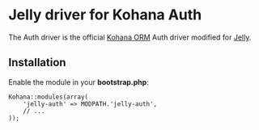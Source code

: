 # Jelly driver for Kohana Auth

The Auth driver is the official [Kohana ORM](https://github.com/kohana/orm) Auth driver modified for [Jelly](https://github.com/creatoro/jelly).

## Installation

Enable the module in your **bootstrap.php**:

	Kohana::modules(array(
		'jelly-auth' => MODPATH.'jelly-auth',
		// ...
	));